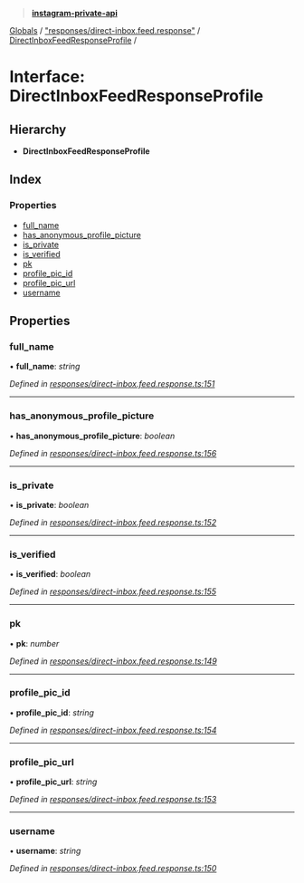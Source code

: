 > **[instagram-private-api](../README.md)**

[Globals](../globals.md) / ["responses/direct-inbox.feed.response"](../modules/_responses_direct_inbox_feed_response_.md) / [DirectInboxFeedResponseProfile](_responses_direct_inbox_feed_response_.directinboxfeedresponseprofile.md) /

# Interface: DirectInboxFeedResponseProfile

## Hierarchy

* **DirectInboxFeedResponseProfile**

## Index

### Properties

* [full_name](_responses_direct_inbox_feed_response_.directinboxfeedresponseprofile.md#full_name)
* [has_anonymous_profile_picture](_responses_direct_inbox_feed_response_.directinboxfeedresponseprofile.md#has_anonymous_profile_picture)
* [is_private](_responses_direct_inbox_feed_response_.directinboxfeedresponseprofile.md#is_private)
* [is_verified](_responses_direct_inbox_feed_response_.directinboxfeedresponseprofile.md#is_verified)
* [pk](_responses_direct_inbox_feed_response_.directinboxfeedresponseprofile.md#pk)
* [profile_pic_id](_responses_direct_inbox_feed_response_.directinboxfeedresponseprofile.md#profile_pic_id)
* [profile_pic_url](_responses_direct_inbox_feed_response_.directinboxfeedresponseprofile.md#profile_pic_url)
* [username](_responses_direct_inbox_feed_response_.directinboxfeedresponseprofile.md#username)

## Properties

###  full_name

• **full_name**: *string*

*Defined in [responses/direct-inbox.feed.response.ts:151](https://github.com/Nerixyz/instagram-private-api/blob/e5037ee/src/responses/direct-inbox.feed.response.ts#L151)*

___

###  has_anonymous_profile_picture

• **has_anonymous_profile_picture**: *boolean*

*Defined in [responses/direct-inbox.feed.response.ts:156](https://github.com/Nerixyz/instagram-private-api/blob/e5037ee/src/responses/direct-inbox.feed.response.ts#L156)*

___

###  is_private

• **is_private**: *boolean*

*Defined in [responses/direct-inbox.feed.response.ts:152](https://github.com/Nerixyz/instagram-private-api/blob/e5037ee/src/responses/direct-inbox.feed.response.ts#L152)*

___

###  is_verified

• **is_verified**: *boolean*

*Defined in [responses/direct-inbox.feed.response.ts:155](https://github.com/Nerixyz/instagram-private-api/blob/e5037ee/src/responses/direct-inbox.feed.response.ts#L155)*

___

###  pk

• **pk**: *number*

*Defined in [responses/direct-inbox.feed.response.ts:149](https://github.com/Nerixyz/instagram-private-api/blob/e5037ee/src/responses/direct-inbox.feed.response.ts#L149)*

___

###  profile_pic_id

• **profile_pic_id**: *string*

*Defined in [responses/direct-inbox.feed.response.ts:154](https://github.com/Nerixyz/instagram-private-api/blob/e5037ee/src/responses/direct-inbox.feed.response.ts#L154)*

___

###  profile_pic_url

• **profile_pic_url**: *string*

*Defined in [responses/direct-inbox.feed.response.ts:153](https://github.com/Nerixyz/instagram-private-api/blob/e5037ee/src/responses/direct-inbox.feed.response.ts#L153)*

___

###  username

• **username**: *string*

*Defined in [responses/direct-inbox.feed.response.ts:150](https://github.com/Nerixyz/instagram-private-api/blob/e5037ee/src/responses/direct-inbox.feed.response.ts#L150)*